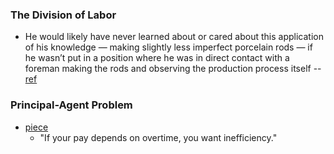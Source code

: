 ### The Division of Labor
- He would likely have never learned about or cared about this application of his knowledge — making slightly less imperfect porcelain rods — if he wasn’t put in a position where he was in direct contact with a foreman making the rods and observing the production process itself --[ref](https://freaktakes.substack.com/p/a-progress-studies-history-of-early?utm_source=substack&utm_medium=email)


### Principal-Agent Problem 
- [piece](https://palladiummag.com/2022/06/09/why-america-cant-build/)
    - "If your pay depends on overtime, you want inefficiency."